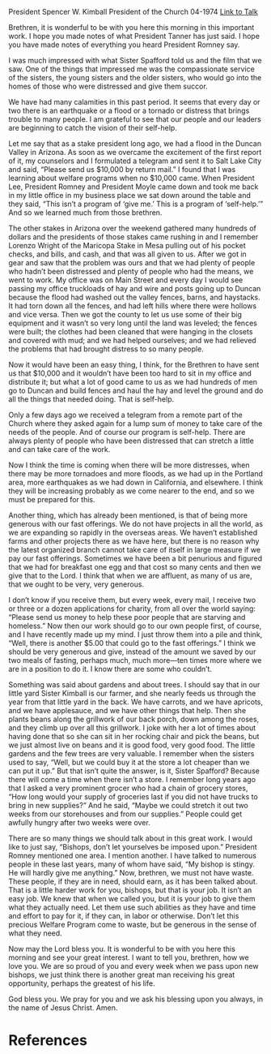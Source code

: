 President Spencer W. Kimball
President of the Church
04-1974
[Link to Talk](https://www.churchofjesuschrist.org/study/general-conference/1974/04/welfare-services-kimball?lang=eng)

Brethren, it is wonderful to be with you here this morning in this important work. I hope you made notes of what President Tanner has just said. I hope you have made notes of everything you heard President Romney say.

I was much impressed with what Sister Spafford told us and the film that we saw. One of the things that impressed me was the compassionate service of the sisters, the young sisters and the older sisters, who would go into the homes of those who were distressed and give them succor.

We have had many calamities in this past period. It seems that every day or two there is an earthquake or a flood or a tornado or distress that brings trouble to many people. I am grateful to see that our people and our leaders are beginning to catch the vision of their self-help.

Let me say that as a stake president long ago, we had a flood in the Duncan Valley in Arizona. As soon as we overcame the excitement of the first report of it, my counselors and I formulated a telegram and sent it to Salt Lake City and said, “Please send us $10,000 by return mail.” I found that I was learning about welfare programs when no $10,000 came. When President Lee, President Romney and President Moyle came down and took me back in my little office in my business place we sat down around the table and they said, “This isn’t a program of ‘give me.’ This is a program of ‘self-help.’” And so we learned much from those brethren.

The other stakes in Arizona over the weekend gathered many hundreds of dollars and the presidents of those stakes came rushing in and I remember Lorenzo Wright of the Maricopa Stake in Mesa pulling out of his pocket checks, and bills, and cash, and that was all given to us. After we got in gear and saw that the problem was ours and that we had plenty of people who hadn’t been distressed and plenty of people who had the means, we went to work. My office was on Main Street and every day I would see passing my office truckloads of hay and wire and posts going up to Duncan because the flood had washed out the valley fences, barns, and haystacks. It had torn down all the fences, and had left hills where there were hollows and vice versa. Then we got the county to let us use some of their big equipment and it wasn’t so very long until the land was leveled; the fences were built; the clothes had been cleaned that were hanging in the closets and covered with mud; and we had helped ourselves; and we had relieved the problems that had brought distress to so many people.

Now it would have been an easy thing, I think, for the Brethren to have sent us that $10,000 and it wouldn’t have been too hard to sit in my office and distribute it; but what a lot of good came to us as we had hundreds of men go to Duncan and build fences and haul the hay and level the ground and do all the things that needed doing. That is self-help.

Only a few days ago we received a telegram from a remote part of the Church where they asked again for a lump sum of money to take care of the needs of the people. And of course our program is self-help. There are always plenty of people who have been distressed that can stretch a little and can take care of the work.

Now I think the time is coming when there will be more distresses, when there may be more tornadoes and more floods, as we had up in the Portland area, more earthquakes as we had down in California, and elsewhere. I think they will be increasing probably as we come nearer to the end, and so we must be prepared for this.

Another thing, which has already been mentioned, is that of being more generous with our fast offerings. We do not have projects in all the world, as we are expanding so rapidly in the overseas areas. We haven’t established farms and other projects there as we have here, but there is no reason why the latest organized branch cannot take care of itself in large measure if we pay our fast offerings. Sometimes we have been a bit penurious and figured that we had for breakfast one egg and that cost so many cents and then we give that to the Lord. I think that when we are affluent, as many of us are, that we ought to be very, very generous.

I don’t know if you receive them, but every week, every mail, I receive two or three or a dozen applications for charity, from all over the world saying: “Please send us money to help these poor people that are starving and homeless.” Now then our work should go to our own people first, of course, and I have recently made up my mind. I just throw them into a pile and think, “Well, there is another $5.00 that could go to the fast offerings.” I think we should be very generous and give, instead of the amount we saved by our two meals of fasting, perhaps much, much more—ten times more where we are in a position to do it. I know there are some who couldn’t.

Something was said about gardens and about trees. I should say that in our little yard Sister Kimball is our farmer, and she nearly feeds us through the year from that little yard in the back. We have carrots, and we have apricots, and we have applesauce, and we have other things that help. Then she plants beans along the grillwork of our back porch, down among the roses, and they climb up over all this grillwork. I joke with her a lot of times about having done that so she can sit in her rocking chair and pick the beans, but we just almost live on beans and it is good food, very good food. The little gardens and the few trees are very valuable. I remember when the sisters used to say, “Well, but we could buy it at the store a lot cheaper than we can put it up.” But that isn’t quite the answer, is it, Sister Spafford? Because there will come a time when there isn’t a store. I remember long years ago that I asked a very prominent grocer who had a chain of grocery stores, “How long would your supply of groceries last if you did not have trucks to bring in new supplies?” And he said, “Maybe we could stretch it out two weeks from our storehouses and from our supplies.” People could get awfully hungry after two weeks were over.

There are so many things we should talk about in this great work. I would like to just say, “Bishops, don’t let yourselves be imposed upon.” President Romney mentioned one area. I mention another. I have talked to numerous people in these last years, many of whom have said, “My bishop is stingy. He will hardly give me anything.” Now, brethren, we must not have waste. These people, if they are in need, should earn, as it has been talked about. That is a little harder work for you, bishops, but that is your job. It isn’t an easy job. We knew that when we called you, but it is your job to give them what they actually need. Let them use such abilities as they have and time and effort to pay for it, if they can, in labor or otherwise. Don’t let this precious Welfare Program come to waste, but be generous in the sense of what they need.

Now may the Lord bless you. It is wonderful to be with you here this morning and see your great interest. I want to tell you, brethren, how we love you. We are so proud of you and every week when we pass upon new bishops, we just think there is another great man receiving his great opportunity, perhaps the greatest of his life.

God bless you. We pray for you and we ask his blessing upon you always, in the name of Jesus Christ. Amen.

# References
